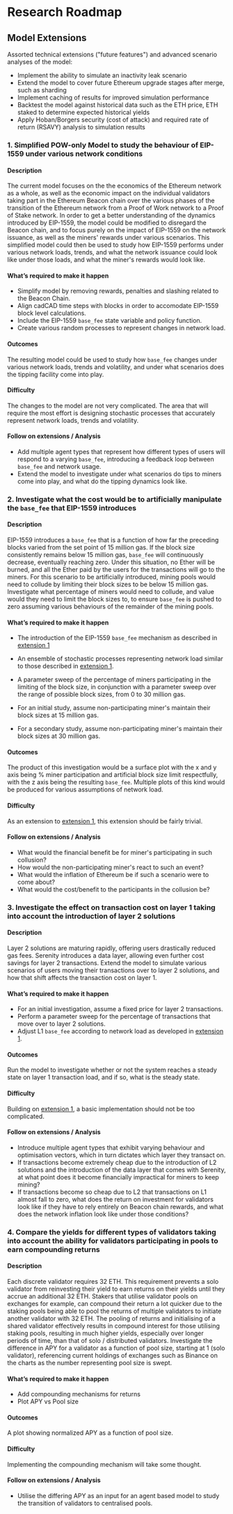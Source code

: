 # Research Roadmap

## Model Extensions

Assorted technical extensions ("future features") and advanced scenario analyses of the model:

* Implement the ability to simulate an inactivity leak scenario
* Extend the model to cover future Ethereum upgrade stages after merge, such as sharding
* Implement caching of results for improved simulation performance
* Backtest the model against historical data such as the ETH price, ETH staked to determine expected historical yields
* Apply Hoban/Borgers security (cost of attack) and required rate of return (RSAVY) analysis to simulation results

### 1. Simplified POW-only Model to study the behaviour of EIP-1559 under various network conditions

#### Description

The current model focuses on the the economics of the Ethereum network as a whole, as well as the economic impact on the individual validators taking part in the Ethereum Beacon chain over the various phases of the transition of the Ethereum network from a Proof of Work network to a Proof of Stake network.
In order to get a better understanding of the dynamics introduced by EIP-1559, the model could be modified to disregard the Beacon chain, and to focus purely on the impact of EIP-1559 on the network issuance, as well as the miners' rewards under various scenarios. 
This simplified model could then be used to study how EIP-1559 performs under various network loads, trends, and what the network issuance could look like under those loads, and what the miner's rewards would look like.


#### What’s required to make it happen

* Simplify model by removing rewards, penalties and slashing related to the Beacon Chain.
* Align cadCAD time steps with blocks in order to accomodate EIP-1559 block level calculations.
* Include the EIP-1559 `base_fee` state variable and policy function.
* Create various random processes to represent changes in network load.

#### Outcomes

The resulting model could be used to study how `base_fee` changes under various network loads, trends and volatility, and under what scenarios does the tipping facility come into play.

#### Difficulty

The changes to the model are not very complicated. The area that will require the most effort is designing stochastic processes that accurately represent network loads, trends and volatility.

#### Follow on extensions / Analysis

* Add multiple agent types that represent how different types of users will respond to a varying `base_fee`, introducing a feedback loop between `base_fee` and network usage.
* Extend the model to investigate under what scenarios do tips to miners come into play, and what do the tipping dynamics look like.

### 2. Investigate what the cost would be to artificially manipulate the `base_fee` that EIP-1559 introduces

#### Description

EIP-1559 introduces a `base_fee` that is a function of how far the preceding blocks varied from the set point of 15 million gas. If the block size consistently remains below 15 million gas, `base_fee` will continuously decrease, eventually reaching zero. Under this situation, no Ether will be burned, and all the Ether paid by the users for the transactions will go to the miners.
For this scenario to be artificially introduced, mining pools would need to collude by limiting their block sizes to be below 15 million gas. 
Investigate what percentage of miners would need to collude, and value would they need to limit the block sizes to, to ensure `base_fee` is pushed to zero assuming various behaviours of the remainder of the mining pools.

#### What’s required to make it happen

* The introduction of the EIP-1559 `base_fee` mechanism as described in [extension 1](#1-Simplified-POW-only-Model-to-study-the-behaviour-of-EIP-1559)
* An ensemble of stochastic processes representing network load similar to those described in [extension 1](#1-Simplified-POW-only-Model-to-study-the-behaviour-of-EIP-1559).

* A parameter sweep of the percentage of miners participating in the limiting of the block size, in conjunction with a parameter sweep over the range of possible block sizes, from 0 to 30 million gas.
* For an initial study, assume non-participating miner's maintain their block sizes at 15 million gas.
* For a secondary study, assume non-participating miner's maintain their block sizes at 30 million gas.

#### Outcomes

The product of this investigation would be a surface plot with the x and y axis being % miner participation and artificial block size limit respectfully, with the z axis being the resulting `base_fee`. Multiple plots of this kind would be produced for various assumptions of network load.

#### Difficulty

As an extension to [extension 1](#1-Simplified-POW-only-Model-to-study-the-behaviour-of-EIP-1559), this extension should be fairly trivial.

#### Follow on extensions / Analysis

* What would the financial benefit be for miner's participating in such collusion?
* How would the non-participating miner's react to such an event?
* What would the inflation of Ethereum be if such a scenario were to come about?
* What would the cost/benefit to the participants in the collusion be?


### 3. Investigate the effect on transaction cost on layer 1 taking into account the introduction of layer 2 solutions

#### Description

Layer 2 solutions are maturing rapidly, offering users drastically reduced gas fees. Serenity introduces a data layer, allowing even further cost savings for layer 2 transactions. Extend the model to simulate various scenarios of users moving their transactions over to layer 2 solutions, and how that shift affects the transaction cost on layer 1.

#### What’s required to make it happen

* For an initial investigation, assume a fixed price for layer 2 transactions.
* Perform a parameter sweep for the percentage of transactions that move over to layer 2 solutions.
* Adjust L1 `base_fee` according to network load as developed in [extension 1](#1-Simplified-POW-only-Model-to-study-the-behaviour-of-EIP-1559).


#### Outcomes

Run the model to investigate whether or not the system reaches a steady state on layer 1 transaction load, and if so, what is the steady state.

#### Difficulty

Building on [extension 1](#1-Simplified-POW-only-Model-to-study-the-behaviour-of-EIP-1559), a basic implementation should not be too complicated.

#### Follow on extensions / Analysis

* Introduce multiple agent types that exhibit varying behaviour and optimisation vectors, which in turn dictates which layer they transact on.
* If transactions become extremely cheap due to the introduction of L2 solutions and the introduction of the data layer that comes with Serenity, at what point does it become financially impractical for miners to keep mining?
* If transactions become so cheap due to L2 that transactions on L1 almost fall to zero, what does the return on investment for validators look like if they have to rely entirely on Beacon chain rewards, and what does the network inflation look like under those conditions?

### 4. Compare the yields for different types of validators taking into account the ability for validators participating in pools to earn compounding returns

#### Description

Each discrete validator requires 32 ETH. This requirement prevents a solo validator from reinvesting their yield to earn returns on their yields until they accrue an additional 32 ETH. Stakers that utilise validator pools on exchanges for example, can compound their return a lot quicker due to the staking pools being able to pool the returns of multiple validators to initiate another validator with 32 ETH. The pooling of returns and initialising of a shared validator effectively results in compound interest for those utilising staking pools, resulting in much higher yields, especially over longer periods of time, than that of solo / distributed validators.
Investigate the difference in APY for a validator as a function of pool size, starting at 1 (solo validator), referencing current holdings of exchanges such as Binance on the charts as the number representing pool size is swept.

#### What’s required to make it happen

* Add compounding mechanisms for returns
* Plot APY vs Pool size

#### Outcomes

A plot showing normalized APY as a function of pool size.

#### Difficulty

Implementing the compounding mechanism will take some thought.

#### Follow on extensions / Analysis

* Utilise the differing APY as an input for an agent based model to study the transition of validators to centralised pools.


